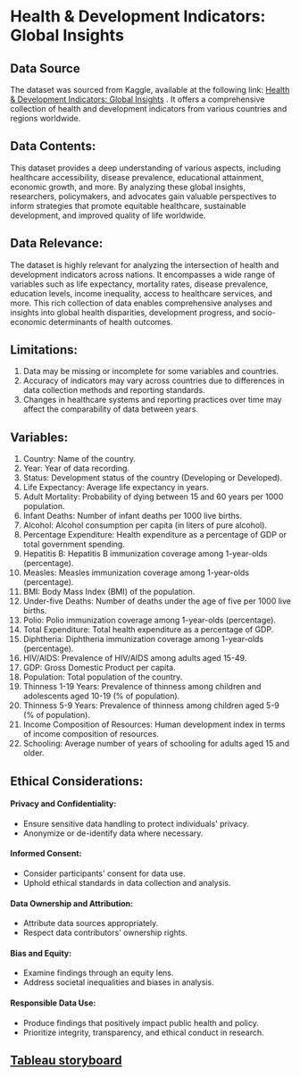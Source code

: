 # **Health & Development Indicators: Global Insights**

## **Data Source**
The dataset was sourced from Kaggle, available at the following link: [Health & Development Indicators: Global Insights](https://www.kaggle.com/datasets/arunjangir245/life-expectancy-data) . It offers a comprehensive collection of health and development
indicators from various countries and regions worldwide.

## **Data Contents:**
This dataset provides a deep understanding of various aspects, including healthcare
accessibility, disease prevalence, educational attainment, economic growth, and more. By
analyzing these global insights, researchers, policymakers, and advocates gain valuable
perspectives to inform strategies that promote equitable healthcare, sustainable development,
and improved quality of life worldwide.

## **Data Relevance:**
The dataset is highly relevant for analyzing the intersection of health and development
indicators across nations. It encompasses a wide range of variables such as life expectancy,
mortality rates, disease prevalence, education levels, income inequality, access to healthcare
services, and more. This rich collection of data enables comprehensive analyses and insights
into global health disparities, development progress, and socio-economic determinants of health
outcomes.

##  **Limitations:**
1. Data may be missing or incomplete for some variables and countries.
2. Accuracy of indicators may vary across countries due to differences in data collection
methods and reporting standards.
3. Changes in healthcare systems and reporting practices over time may affect the
comparability of data between years.

## **Variables:**
1. Country: Name of the country.
2. Year: Year of data recording.
3. Status: Development status of the country (Developing or Developed).
4. Life Expectancy: Average life expectancy in years.
5. Adult Mortality: Probability of dying between 15 and 60 years per 1000 population.
6. Infant Deaths: Number of infant deaths per 1000 live births.
7. Alcohol: Alcohol consumption per capita (in liters of pure alcohol).
8. Percentage Expenditure: Health expenditure as a percentage of GDP or total government
spending.
9. Hepatitis B: Hepatitis B immunization coverage among 1-year-olds (percentage).
10. Measles: Measles immunization coverage among 1-year-olds (percentage).
11. BMI: Body Mass Index (BMI) of the population.
12. Under-five Deaths: Number of deaths under the age of five per 1000 live births.
13. Polio: Polio immunization coverage among 1-year-olds (percentage).
14. Total Expenditure: Total health expenditure as a percentage of GDP.
15. Diphtheria: Diphtheria immunization coverage among 1-year-olds (percentage).
16. HIV/AIDS: Prevalence of HIV/AIDS among adults aged 15-49.
17. GDP: Gross Domestic Product per capita.
18. Population: Total population of the country.
19. Thinness 1-19 Years: Prevalence of thinness among children and adolescents aged
10-19 (% of population).
20. Thinness 5-9 Years: Prevalence of thinness among children aged 5-9 (% of population).
21. Income Composition of Resources: Human development index in terms of income
composition of resources.
22. Schooling: Average number of years of schooling for adults aged 15 and older.

## **Ethical Considerations:**
#### Privacy and Confidentiality:
- Ensure sensitive data handling to protect individuals' privacy.
- Anonymize or de-identify data where necessary.

#### Informed Consent:
- Consider participants' consent for data use.
- Uphold ethical standards in data collection and analysis.

#### Data Ownership and Attribution:
- Attribute data sources appropriately.
- Respect data contributors' ownership rights.

#### Bias and Equity:
- Examine findings through an equity lens.
- Address societal inequalities and biases in analysis.

#### Responsible Data Use:
- Produce findings that positively impact public health and policy.
- Prioritize integrity, transparency, and ethical conduct in research.

## [Tableau storyboard](https://public.tableau.com/views/HealthDevelopmentIndicatorsGlobalInsights/Story1?:language=en-US&:sid=&:display_count=n&:origin=viz_share_link)
